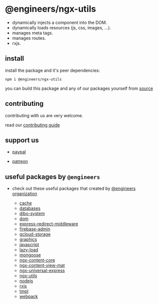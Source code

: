 # @engineers/ngx-utils

- dynamically injects a component into the DOM.
- dynamically loads resources (js, css, images, ...).
- manages meta tags.
- manages routes.
- rxjs.

## install

install the package and it's peer dependencies:

```
npm i @engineers/ngx-utils
```

you can build this package and any of our packages yourself from [source](https://github.com/eng-dibo/dibo/tree/main/packages)

## contributing

contributing with us are very welcome.

read our [contributing guide](https://github.com/eng-dibo/dibo/blob/main/CONTRIBUTING.md)

## support us

- [paypal](https://paypal.me/group99001)

- [patreon](https://www.patreon.com/GoogleDev)

## useful packages by `@engineers`

- check out these useful packages that created by [@engineers organization](https://www.npmjs.com/org/engineers)

  - [cache](https://github.com/eng-dibo/dibo/tree/main/packages/cache)
  - [databases](https://github.com/eng-dibo/dibo/tree/main/packages/databases)
  - [dibo-system](https://github.com/eng-dibo/dibo/tree/main/packages/dibo-system)
  - [dom](https://github.com/eng-dibo/dibo/tree/main/packages/dom)
  - [express-redirect-middleware](https://github.com/eng-dibo/dibo/tree/main/packages/express-redirect-middleware)
  - [firebase-admin](https://github.com/eng-dibo/dibo/tree/main/packages/firebase-admin)
  - [gcloud-storage](https://github.com/eng-dibo/dibo/tree/main/packages/gcloud-storage)
  - [graphics](https://github.com/eng-dibo/dibo/tree/main/packages/graphics)
  - [javascript](https://github.com/eng-dibo/dibo/tree/main/packages/javascript)
  - [lazy-load](https://github.com/eng-dibo/dibo/tree/main/packages/lazy-load)
  - [mongoose](https://github.com/eng-dibo/dibo/tree/main/packages/mongoose)
  - [ngx-content-core](https://github.com/eng-dibo/dibo/tree/main/packages/ngx-content-core)
  - [ngx-content-view-mat](https://github.com/eng-dibo/dibo/tree/main/packages/ngx-content-view-mat)
  - [ngx-universal-express](https://github.com/eng-dibo/dibo/tree/main/packages/ngx-universal-express)
  - [ngx-utils](https://github.com/eng-dibo/dibo/tree/main/packages/ngx-utils)
  - [nodejs](https://github.com/eng-dibo/dibo/tree/main/packages/nodejs)
  - [rxjs](https://github.com/eng-dibo/dibo/tree/main/packages/rxjs)
  - [tmpl](https://github.com/eng-dibo/dibo/tree/main/packages/tmpl)
  - [webpack](https://github.com/eng-dibo/dibo/tree/main/packages/webpack)
